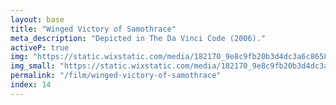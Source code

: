 ```yaml
---
layout: base
title: "Winged Victory of Samothrace"
meta_description: "Depicted in The Da Vinci Code (2006)."
activeP: true
img: "https://static.wixstatic.com/media/182170_9e8c9fb20b3d4dc3a6c86584a3c02849~mv2.jpg"
img_small: "https://static.wixstatic.com/media/182170_9e8c9fb20b3d4dc3a6c86584a3c02849~mv2.jpg"
permalink: "/film/winged-victory-of-samothrace"
index: 14
---
```

